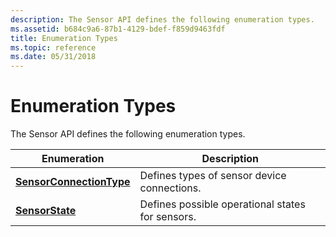 ```yaml
---
description: The Sensor API defines the following enumeration types.
ms.assetid: b684c9a6-87b1-4129-bdef-f859d9463fdf
title: Enumeration Types
ms.topic: reference
ms.date: 05/31/2018
---
```


# Enumeration Types

The Sensor API defines the following enumeration types.



| Enumeration                                                                | Description                                      |
|----------------------------------------------------------------------------|--------------------------------------------------|
| [**SensorConnectionType**](/windows/win32/api/sensorsapi/ne-sensorsapi-sensorconnectiontype) | Defines types of sensor device connections.      |
| [**SensorState**](/windows/win32/api/sensorsapi/ne-sensorsapi-sensorstate)                   | Defines possible operational states for sensors. |



 

 

 
